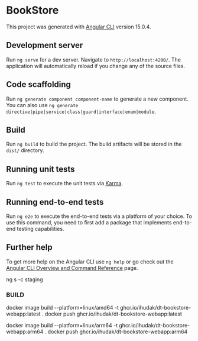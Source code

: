 # BookStore

This project was generated with [Angular CLI](https://github.com/angular/angular-cli) version 15.0.4.

## Development server

Run `ng serve` for a dev server. Navigate to `http://localhost:4200/`. The application will automatically reload if you change any of the source files.

## Code scaffolding

Run `ng generate component component-name` to generate a new component. You can also use `ng generate directive|pipe|service|class|guard|interface|enum|module`.

## Build

Run `ng build` to build the project. The build artifacts will be stored in the `dist/` directory.

## Running unit tests

Run `ng test` to execute the unit tests via [Karma](https://karma-runner.github.io).

## Running end-to-end tests

Run `ng e2e` to execute the end-to-end tests via a platform of your choice. To use this command, you need to first add a package that implements end-to-end testing capabilities.

## Further help

To get more help on the Angular CLI use `ng help` or go check out the [Angular CLI Overview and Command Reference](https://angular.io/cli) page.


ng s -c staging
### BUILD
docker image build --platform=linux/amd64 -t ghcr.io/ihudak/dt-bookstore-webapp:latest .
docker push ghcr.io/ihudak/dt-bookstore-webapp:latest

docker image build --platform=linux/arm64 -t ghcr.io/ihudak/dt-bookstore-webapp:arm64 .
docker push ghcr.io/ihudak/dt-bookstore-webapp:arm64
